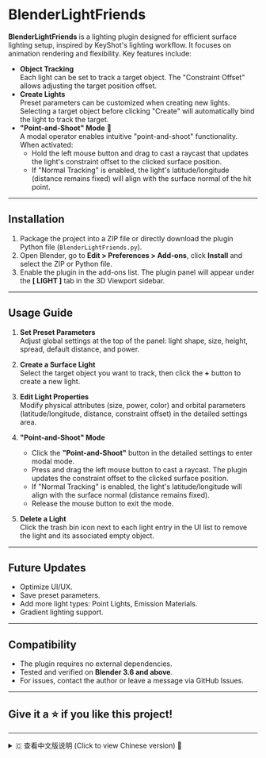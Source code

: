 # BlenderLightFriends

**BlenderLightFriends** is a lighting plugin designed for efficient surface lighting setup, inspired by KeyShot's lighting workflow. It focuses on animation rendering and flexibility. Key features include:  
- **Object Tracking**  
  Each light can be set to track a target object. The "Constraint Offset" allows adjusting the target position offset.  
- **Create Lights**  
  Preset parameters can be customized when creating new lights. Selecting a target object before clicking "Create" will automatically bind the light to track the target.  
- **"Point-and-Shoot" Mode** 🎯  
  A modal operator enables intuitive "point-and-shoot" functionality. When activated:  
  - Hold the left mouse button and drag to cast a raycast that updates the light's constraint offset to the clicked surface position.  
  - If "Normal Tracking" is enabled, the light's latitude/longitude (distance remains fixed) will align with the surface normal of the hit point.  

---

## Installation

1. Package the project into a ZIP file or directly download the plugin Python file (`BlenderLightFriends.py`).  
2. Open Blender, go to **Edit > Preferences > Add-ons**, click **Install** and select the ZIP or Python file.  
3. Enable the plugin in the add-ons list. The plugin panel will appear under the **[ LIGHT ]** tab in the 3D Viewport sidebar.  

---

## Usage Guide

1. **Set Preset Parameters**  
   Adjust global settings at the top of the panel: light shape, size, height, spread, default distance, and power.  

2. **Create a Surface Light**  
   Select the target object you want to track, then click the **+** button to create a new light.  

3. **Edit Light Properties**  
   Modify physical attributes (size, power, color) and orbital parameters (latitude/longitude, distance, constraint offset) in the detailed settings area.  

4. **"Point-and-Shoot" Mode**  
   - Click the **"Point-and-Shoot"** button in the detailed settings to enter modal mode.  
   - Press and drag the left mouse button to cast a raycast. The plugin updates the constraint offset to the clicked surface position.  
   - If "Normal Tracking" is enabled, the light's latitude/longitude will align with the surface normal (distance remains fixed).  
   - Release the mouse button to exit the mode.  

5. **Delete a Light**  
   Click the trash bin icon next to each light entry in the UI list to remove the light and its associated empty object.  

---

## Future Updates

- Optimize UI/UX.  
- Save preset parameters.  
- Add more light types: Point Lights, Emission Materials.  
- Gradient lighting support.  

---

## Compatibility

- The plugin requires no external dependencies.  
- Tested and verified on **Blender 3.6 and above**.  
- For issues, contact the author or leave a message via GitHub Issues.  

---

## Give it a ⭐ if you like this project!

---

<details>
  <summary>🇨 查看中文版说明 (Click to view Chinese version) 🎉</summary>

## 简介

**BlenderLightFriends** 是一个打光插件，具有高效的面光添加功能，参考了keyshot的打光模式，更侧重动画渲染与灵活性。  
主要功能包括：  
- **对象跟踪** 
  每个灯光可以选择跟踪目标，可通过调整“约束偏移”实现灯光目标点的偏移。
- **新建灯光**   
  新建灯光可以调整预设生成，选择目标后再点新建将会自动绑定跟踪对象。
- **“指哪打哪”模式** ️  
  通过一个模态操作符，实现“指哪打哪”功能。进入该模式后，按住鼠标左键拖动，插件将利用射线投射获取光标所在的目标表面位置，并更新灯光的约束偏移；
  若勾选“法线跟踪”，则根据击中的表面法线自动更新灯光的经纬度（距离保持不变）。

## 安装

1. 将整个项目打包成 ZIP 文件，或者直接下载插件python文件（ `BlenderLightFriends.py`）。
2. 打开 Blender，进入 **编辑 > 首选项 > 插件**，点击 **安装** 按钮并选择下载的 ZIP 或 Python 文件。
3. 安装后在插件列表中启用本插件。启用后插件面板会显示在 3D 视图侧边栏的 **[ 光 ]** 标签中。

## 使用说明

1. **设置预设参数**   
   在面板顶部调整全局预设参数：面光形状、尺寸、高度、扩散度、默认距离和功率。

2. **新建面光**   
   选中需要进行灯光跟踪的对象，点击 **+** 按钮新建一个面光对象。。

3. **编辑灯光参数**   
   在详细设置区域修改面光的物理属性（尺寸、功率、颜色等）以及环绕参数（经纬度、距离、约束偏移）。

4. **指哪打哪模式**   
   - 在详细设置区域点击 **“指哪打哪”** 按钮进入模态操作模式。
   - 按下鼠标左键后拖动，插件使用射线检测光标位置并更新约束偏移，使空对象移动到目标位置；若启用了“法线跟踪”，则根据击中表面的法线更新经纬度（距离保持不变）。
   - 松开鼠标左键结束操作。

5. **删除面光**   
   在 UI 列表中，每个面光项右侧都有删除按钮（垃圾桶图标），点击即可删除对应的面光及其相关空对象。

## 未来更新方向

- 优化界面UI。
- 预设参数保存。
- 更多灯光类型：点光源，自发光材质。
- 渐变灯光。

## 有关兼容性

- 直接导入插件即可，无需额外安装第三方库。  
- 已在 Blender 3.6 及以上版本中测试通过。
- 如有问题，请联系作者或者在 GitHub Issues 中留言反馈。

## 喜欢本项目请给我点个⭐️吧~
---

Feel free to contribute, report issues, or suggest improvements!
</details>
